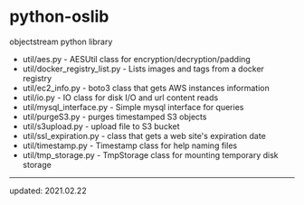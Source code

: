 # python-oslib
objectstream python library

* util/aes.py - AESUtil class for encryption/decryption/padding
* util/docker_registry_list.py - Lists images and tags from a docker registry
* util/ec2_info.py - boto3 class that gets AWS instances information
* util/io.py - IO class for disk I/O and url content reads
* util/mysql_interface.py - Simple mysql interface for queries
* util/purgeS3.py - purges timestamped S3 objects
* util/s3upload.py - upload file to S3 bucket
* util/ssl_expiration.py - class that gets a web site's expiration date
* util/timestamp.py - Timestamp class for help naming files
* util/tmp_storage.py - TmpStorage class for mounting temporary disk storage

----
updated: 2021.02.22
